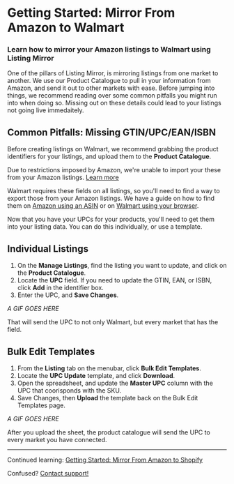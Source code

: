 # Getting Started: Mirror From Amazon to Walmart
### Learn how to mirror your Amazon listings to Walmart using Listing Mirror

One of the pillars of Listing Mirror, is mirroring listings from one market to another. We use our Product Catalogue to pull in your information from Amazon, and send it out to other markets with ease. Before jumping into things, we recommend reading over some common pitfalls you might run into when doing so. Missing out on these details could lead to your listings not going live immedaitely. 

## Common Pitfalls: Missing GTIN/UPC/EAN/ISBN

Before creating listings on Walmart, we recommend grabbing the product identifiers for your listings, and upload them to the **Product Catalogue**. 

Due to restrictions imposed by Amazon, we're unable to import your these from your Amazon listings. [Learn more](https://support.listingmirror.com/hc/en-us/articles/360057398092)

Walmart requires these fields on all listings, so you'll need to find a way to export those from your Amazon listings. We have a guide on how to find them on [Amazon using an ASIN](https://support.listingmirror.com/hc/en-us/articles/4473366849947) or on [Walmart using your browser](https://support.listingmirror.com/hc/en-us/articles/360009636071). 

Now that you have your UPCs for your products, you'll need to get them into your listing data. You can do this individually, or use a template.

## Individual Listings

1. On the **Manage Listings**, find the listing you want to update, and click on the **Product Catalogue**.
2. Locate the **UPC** field. If you need to update the GTIN, EAN, or ISBN, click **Add** in the identifier box.
3. Enter the UPC, and **Save Changes**. 

*A GIF GOES HERE*

That will send the UPC to not only Walmart, but every market that has the field. 


## Bulk Edit Templates

1. From the **Listing** tab on the menubar, click **Bulk Edit Templates**.
2. Locate the **UPC Update** template, and click **Download**.
3. Open the spreadsheet, and update the **Master UPC** column with the UPC that coorisponds with the SKU. 
4. Save Changes, then **Upload** the template back on the Bulk Edit Templates page. 

*A GIF GOES HERE*

After you upload the sheet, the product catalogue will send the UPC to every market you have connected.

***

Continued learning: [Getting Started: Mirror From Amazon to Shopify](amazon-to-shopify)

Confused? [Contact support!](https://support.listingmirror.com/hc/en-us/articles/360057441252)